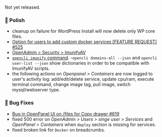 Not yet released.

### 💅 Polish
- cleanup on failure for WordPress Install will now delete only WP core files.
- [Option for users to add custom docker services [FEATURE REQUEST] #525](https://github.com/stefanpejcic/OpenPanel/issues/525)
- [OpenAdmin > Security > ImunifyAV](https://i.postimg.cc/3KFwf2XR/2025-08-04-12-51.png)
- [`opencli imunify` command](https://dev.openpanel.com/cli/imunify).
-`opencli domains-all --json` and `opencli user-list --json` show dictionaries in order to be compatible with ImunifyAV scripts.
- the following actions on *Openpanel > Containers* are now logged to user's activity log: add/edit/delete service, update cpu/ram, execute terminal command, change image tag, pull image, switch mysql/webserver type.

### 🐛 Bug Fixes
- [Bug in OpenPanel UI on /files for Copy drawer #619](https://github.com/stefanpejcic/OpenPanel/issues/619)
- fixed 500 error on *OpenAdmin > Users > singe user > Services* and *OpenPanel > Containers* when `deploy` section is missing for services.
- fixed broken link for `Docker` on breadcrumbs.
